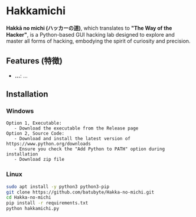 # Hakkamichi

**Hakkā no michi (ハッカーの道)**, which translates to **"The Way of the Hacker"**, is a Python-based GUI hacking lab designed to explore and master all forms of hacking, embodying the spirit of curiosity and precision.

## Features (特徴)

- **...**: ...

## Installation

### Windows
```
Option 1, Executable:
   - Download the executable from the Release page
Option 2, Source Code:
   - Download and install the latest version of https://www.python.org/downloads
   - Ensure you check the "Add Python to PATH" option during installation
   - Download zip file
```

### Linux
```bash
sudo apt install -y python3 python3-pip
git clone https://github.com/batubyte/Hakka-no-michi.git
cd Hakka-no-michi
pip install -r requirements.txt
python hakkamichi.py
```
